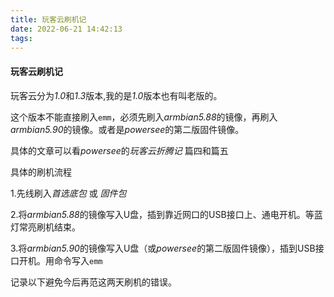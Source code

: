 ```yaml
---
title: 玩客云刷机记
date: 2022-06-21 14:42:13
tags:
---
```


#### 玩客云刷机记

玩客云分为*1.0*和*1.3*版本,我的是*1.0*版本也有叫老版的。

这个版本不能直接刷入`emm`，必须先刷入*armbian5.88*的镜像，再刷入*armbian5.90*的镜像。或者是*powersee*的第二版固件镜像。

具体的文章可以看*powersee*的*玩客云折腾记*  篇四和篇五

具体的刷机流程

1.先线刷入*首选底包*  或 *固件包*

2.将*armbian5.88*的镜像写入U盘，插到靠近网口的USB接口上、通电开机。等蓝灯常亮刷机结束。

3.将*armbian5.90*的镜像写入U盘（或*powersee*的第二版固件镜像），插到USB接口开机。用命令写入`emm`

记录以下避免今后再范这两天刷机的错误。